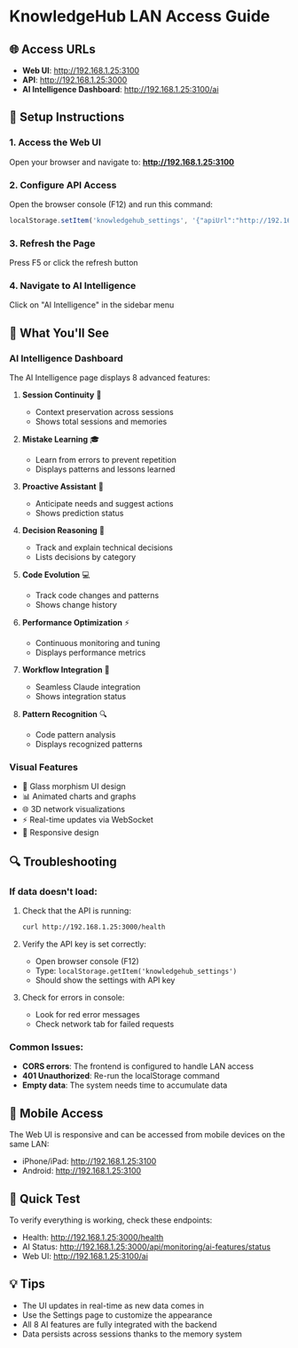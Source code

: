 # KnowledgeHub LAN Access Guide

## 🌐 Access URLs
- **Web UI**: http://192.168.1.25:3100
- **API**: http://192.168.1.25:3000
- **AI Intelligence Dashboard**: http://192.168.1.25:3100/ai

## 🔧 Setup Instructions

### 1. Access the Web UI
Open your browser and navigate to: **http://192.168.1.25:3100**

### 2. Configure API Access
Open the browser console (F12) and run this command:

```javascript
localStorage.setItem('knowledgehub_settings', '{"apiUrl":"http://192.168.1.25:3000","apiKey":"knhub_V05H0-fZ_kUJB93um_pS00Nxv3i60gZogNGhMLtTFbM","enableNotifications":true,"autoRefresh":true,"refreshInterval":30,"darkMode":false,"language":"en","animationSpeed":1,"cacheSize":100,"maxMemories":1000,"compressionEnabled":true}')
```

### 3. Refresh the Page
Press F5 or click the refresh button

### 4. Navigate to AI Intelligence
Click on "AI Intelligence" in the sidebar menu

## 🎯 What You'll See

### AI Intelligence Dashboard
The AI Intelligence page displays 8 advanced features:

1. **Session Continuity** 🔄
   - Context preservation across sessions
   - Shows total sessions and memories

2. **Mistake Learning** 🎓
   - Learn from errors to prevent repetition
   - Displays patterns and lessons learned

3. **Proactive Assistant** 🧠
   - Anticipate needs and suggest actions
   - Shows prediction status

4. **Decision Reasoning** 🌳
   - Track and explain technical decisions
   - Lists decisions by category

5. **Code Evolution** 💻
   - Track code changes and patterns
   - Shows change history

6. **Performance Optimization** ⚡
   - Continuous monitoring and tuning
   - Displays performance metrics

7. **Workflow Integration** 🔌
   - Seamless Claude integration
   - Shows integration status

8. **Pattern Recognition** 🔍
   - Code pattern analysis
   - Displays recognized patterns

### Visual Features
- 🎨 Glass morphism UI design
- 📊 Animated charts and graphs
- 🌐 3D network visualizations
- ⚡ Real-time updates via WebSocket
- 📱 Responsive design

## 🔍 Troubleshooting

### If data doesn't load:
1. Check that the API is running:
   ```bash
   curl http://192.168.1.25:3000/health
   ```

2. Verify the API key is set correctly:
   - Open browser console (F12)
   - Type: `localStorage.getItem('knowledgehub_settings')`
   - Should show the settings with API key

3. Check for errors in console:
   - Look for red error messages
   - Check network tab for failed requests

### Common Issues:
- **CORS errors**: The frontend is configured to handle LAN access
- **401 Unauthorized**: Re-run the localStorage command
- **Empty data**: The system needs time to accumulate data

## 📱 Mobile Access
The Web UI is responsive and can be accessed from mobile devices on the same LAN:
- iPhone/iPad: http://192.168.1.25:3100
- Android: http://192.168.1.25:3100

## 🚀 Quick Test
To verify everything is working, check these endpoints:
- Health: http://192.168.1.25:3000/health
- AI Status: http://192.168.1.25:3000/api/monitoring/ai-features/status
- Web UI: http://192.168.1.25:3100/ai

## 💡 Tips
- The UI updates in real-time as new data comes in
- Use the Settings page to customize the appearance
- All 8 AI features are fully integrated with the backend
- Data persists across sessions thanks to the memory system
